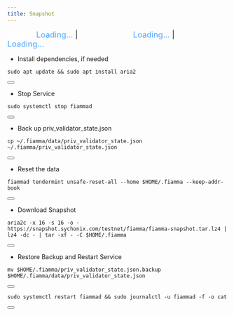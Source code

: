 ```yaml
---
title: Snapshot
---
```


<!-- Note: Change nodename, Binary, and $HOME/.binary -->

<style>
  .snapshot-info {
    font-size: 18px;
    margin-bottom: 15px;
  }
  .snapshot-info .label {
    color: #ffffff;
  }
  .snapshot-info .value {
    color: #4da6ff;
  }
</style>


<script>
  async function fetchSnapshotInfo() {
    try {
      const response = await fetch('https://snapshot.sychonix.com/testnet/fiamma/log.json');
      const data = await response.json();
      const snapshotInfo = data.snapshot_info;

      document.getElementById('height').textContent = snapshotInfo.block_height;
      document.getElementById('size').textContent = snapshotInfo.size;

      const createdAt = new Date(snapshotInfo.created_at);
      const now = new Date();
      const timeDiffMs = now - createdAt;

      // Konversi selisih waktu ke jam dan menit
      const minutesAgo = Math.floor(timeDiffMs / (1000 * 60));
      const hours = Math.floor(minutesAgo / 60);
      const minutes = minutesAgo % 60;

      if (hours > 0) {
        document.getElementById('last-updated').textContent = `${hours} hours ${minutes} minutes ago`;
      } else {
        document.getElementById('last-updated').textContent = `${minutes} minutes ago`;
      }
    } catch (error) {
      console.error('Error fetching snapshot info:', error);
    }
  }

  fetchSnapshotInfo();
</script>


<div class="snapshot-info">
  <span class="label">Height:</span> <span class="value" id="height">Loading...</span> |
  <span class="label">Last updated:</span> <span class="value" id="last-updated">Loading...</span> |
  <span class="label">Size:</span> <span class="value" id="size">Loading...</span>
</div>

- Install dependencies, if needed

<div class="code-block-wrapper">
  <pre><code>sudo apt update && sudo apt install aria2</code></pre>
  <button class="copy-btn"><i class="fas fa-copy"></i></button>
</div>

- Stop Service

<div class="code-block-wrapper">
  <pre><code>sudo systemctl stop fiammad</code></pre>
  <button class="copy-btn"><i class="fas fa-copy"></i></button>
</div>

- Back up priv_validator_state.json

<div class="code-block-wrapper">
  <pre><code>cp ~/.fiamma/data/priv_validator_state.json  ~/.fiamma/priv_validator_state.json</code></pre>
  <button class="copy-btn"><i class="fas fa-copy"></i></button>
</div>

- Reset the data

<div class="code-block-wrapper">
  <pre><code>fiammad tendermint unsafe-reset-all --home $HOME/.fiamma --keep-addr-book</code></pre>
  <button class="copy-btn"><i class="fas fa-copy"></i></button>
</div>

- Download Snapshot

<div class="code-block-wrapper">
  <pre><code>aria2c -x 16 -s 16 -o - https://snapshot.sychonix.com/testnet/fiamma/fiamma-snapshot.tar.lz4 | lz4 -dc - | tar -xf - -C $HOME/.fiamma</code></pre>
  <button class="copy-btn"><i class="fas fa-copy"></i></button>
</div>

- Restore Backup and Restart Service

<div class="code-block-wrapper">
  <pre><code>mv $HOME/.fiamma/priv_validator_state.json.backup $HOME/.fiamma/data/priv_validator_state.json</code></pre>
  <button class="copy-btn"><i class="fas fa-copy"></i></button>
</div>



<div class="code-block-wrapper">
  <pre><code>sudo systemctl restart fiammad && sudo journalctl -u fiammad -f -o cat</code></pre>
  <button class="copy-btn"><i class="fas fa-copy"></i></button>
</div>
